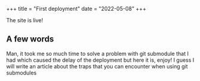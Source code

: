 +++
title = "First deployment"
date = "2022-05-08"
+++

The site is live!

<!--more-->

## A few words

Man, it took me so much time to solve a problem with git submodule that I had which caused the delay of the deployment but here it is, enjoy! I guess I will write an article about the traps that you can encounter when using git submodules

